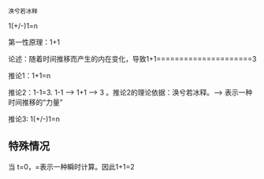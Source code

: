     涣兮若冰释

1(+/-)1=n

第一性原理：1+1

论述：随着时间推移而产生的内在变化，导致1+1=====================3

推论1：1+1=n

推论2：1-1=3. 1-1 --> 1+1 --> 3 。推论2的理论依据：涣兮若冰释。--> 表示一种时间推移的“力量”

推论3: 1(+/-)1=n

## 特殊情况

当 t=0，=表示一种瞬时计算。因此1+1=2
